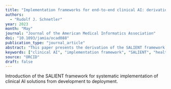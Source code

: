 ```yaml
---
title: "Implementation frameworks for end-to-end clinical AI: derivation of the SALIENT framework"
authors:
  - "Rudolf J. Schnetler"
year: 2023
month: "May"
journal: "Journal of the American Medical Informatics Association"
doi: "10.1093/jamia/ocad088"
publication_type: "journal_article"
abstract: "This paper presents the derivation of the SALIENT framework for implementing end-to-end clinical AI solutions in healthcare settings."
keywords: ["clinical AI", "implementation framework", "SALIENT", "healthcare AI", "medical informatics"]
source: "ORCID"
draft: false
---
```


Introduction of the SALIENT framework for systematic implementation of clinical AI solutions from development to deployment.